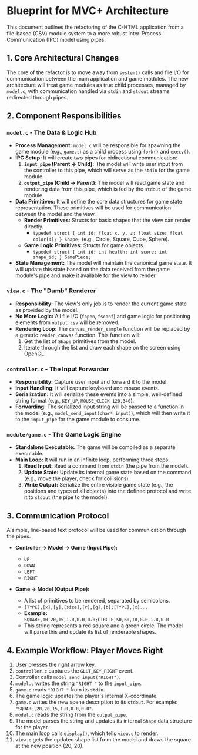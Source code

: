 # Blueprint for MVC+ Architecture

This document outlines the refactoring of the C-HTML application from a file-based (CSV) module system to a more robust Inter-Process Communication (IPC) model using pipes.

## 1. Core Architectural Changes

The core of the refactor is to move away from `system()` calls and file I/O for communication between the main application and game modules. The new architecture will treat game modules as true child processes, managed by `model.c`, with communication handled via `stdin` and `stdout` streams redirected through pipes.

## 2. Component Responsibilities

### `model.c` - The Data & Logic Hub
- **Process Management:** `model.c` will be responsible for spawning the game module (e.g., `game.c`) as a child process using `fork()` and `execv()`.
- **IPC Setup:** It will create two pipes for bidirectional communication:
    1.  **`input_pipe` (Parent -> Child):** The model will write user input from the controller to this pipe, which will serve as the `stdin` for the game module.
    2.  **`output_pipe` (Child -> Parent):** The model will read game state and rendering data from this pipe, which is fed by the `stdout` of the game module.
- **Data Primitives:** It will define the core data structures for game state representation. These primitives will be used for communication between the model and the view.
    - **Render Primitives:** Structs for basic shapes that the view can render directly.
        - `typedef struct { int id; float x, y, z; float size; float color[4]; } Shape;` (e.g., Circle, Square, Cube, Sphere).
    - **Game Logic Primitives:** Structs for game objects.
        - `typedef struct { int id; int health; int score; int shape_id; } GamePiece;`
- **State Management:** The model will maintain the canonical game state. It will update this state based on the data received from the game module's pipe and make it available for the view to render.

### `view.c` - The "Dumb" Renderer
- **Responsibility:** The view's only job is to render the current game state as provided by the model.
- **No More Logic:** All file I/O (`fopen`, `fscanf`) and game logic for positioning elements from `output.csv` will be removed.
- **Rendering Loop:** The `canvas_render_sample` function will be replaced by a generic `render_canvas` function. This function will:
    1.  Get the list of `Shape` primitives from the model.
    2.  Iterate through the list and draw each shape on the screen using OpenGL.

### `controller.c` - The Input Forwarder
- **Responsibility:** Capture user input and forward it to the model.
- **Input Handling:** It will capture keyboard and mouse events.
- **Serialization:** It will serialize these events into a simple, well-defined string format (e.g., `KEY_UP`, `MOUSE_CLICK 120,340`).
- **Forwarding:** The serialized input string will be passed to a function in the model (e.g., `model_send_input(char* input)`), which will then write it to the `input_pipe` for the game module to consume.

### `module/game.c` - The Game Logic Engine
- **Standalone Executable:** The game will be compiled as a separate executable.
- **Main Loop:** It will run in an infinite loop, performing three steps:
    1.  **Read Input:** Read a command from `stdin` (the pipe from the model).
    2.  **Update State:** Update its internal game state based on the command (e.g., move the player, check for collisions).
    3.  **Write Output:** Serialize the entire visible game state (e.g., the positions and types of all objects) into the defined protocol and write it to `stdout` (the pipe to the model).

## 3. Communication Protocol

A simple, line-based text protocol will be used for communication through the pipes.

-   **Controller -> Model -> Game (Input Pipe):**
    -   `UP`
    -   `DOWN`
    -   `LEFT`
    -   `RIGHT`

-   **Game -> Model (Output Pipe):**
    -   A list of primitives to be rendered, separated by semicolons.
    -   `[TYPE],[x],[y],[size],[r],[g],[b];[TYPE],[x]...`
    -   **Example:** `SQUARE,10,20,15,1.0,0.0,0.0;CIRCLE,50,60,10,0.0,1.0,0.0`
    -   This string represents a red square and a green circle. The model will parse this and update its list of renderable shapes.

## 4. Example Workflow: Player Moves Right

1.  User presses the right arrow key.
2.  `controller.c` captures the `GLUT_KEY_RIGHT` event.
3.  Controller calls `model_send_input("RIGHT")`.
4.  `model.c` writes the string `"RIGHT
"` to the `input_pipe`.
5.  `game.c` reads `"RIGHT
"` from its `stdin`.
6.  The game logic updates the player's internal X-coordinate.
7.  `game.c` writes the new scene description to its `stdout`. For example: `"SQUARE,20,20,15,1.0,0.0,0.0"`.
8.  `model.c` reads the string from the `output_pipe`.
9.  The model parses the string and updates its internal `Shape` data structure for the player.
10. The main loop calls `display()`, which tells `view.c` to render.
11. `view.c` gets the updated shape list from the model and draws the square at the new position (20, 20).
